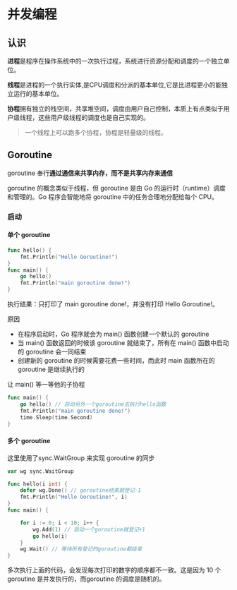 # 并发编程

## 认识

**进程**是程序在操作系统中的一次执行过程，系统进行资源分配和调度的一个独立单位。

**线程**是进程的一个执行实体,是CPU调度和分派的基本单位,它是比进程更小的能独立运行的基本单位。

**协程**拥有独立的栈空间，共享堆空间，调度由用户自己控制，本质上有点类似于用户级线程，这些用户级线程的调度也是自己实现的。

> 一个线程上可以跑多个协程，协程是轻量级的线程。

## Goroutine

goroutine 奉行**通过通信来共享内存，而不是共享内存来通信**

goroutine 的概念类似于线程，但 goroutine 是由 Go 的运行时（runtime）调度和管理的。Go 程序会智能地将 goroutine 中的任务合理地分配给每个 CPU。

### 启动

#### 单个 goroutine

```go
func hello() {
    fmt.Println("Hello Goroutine!")
}
func main() {
    go hello()
    fmt.Println("main goroutine done!")
}
```

执行结果：只打印了 main goroutine done!，并没有打印 Hello Goroutine!。

原因

- 在程序启动时，Go 程序就会为 main() 函数创建一个默认的 goroutine
- 当 main() 函数返回的时候该 goroutine 就结束了，所有在 main() 函数中启动的 goroutine 会一同结束
- 创建新的 goroutine 的时候需要花费一些时间，而此时 main 函数所在的 goroutine 是继续执行的

让 main() 等一等他的子协程

```go
func main() {
    go hello() // 启动另外一个goroutine去执行hello函数
    fmt.Println("main goroutine done!")
    time.Sleep(time.Second)
}
```

#### 多个 goroutine

这里使用了sync.WaitGroup 来实现 goroutine 的同步

```go
var wg sync.WaitGroup

func hello(i int) {
    defer wg.Done() // goroutine结束就登记-1
    fmt.Println("Hello Goroutine!", i)
}
func main() {

    for i := 0; i < 10; i++ {
        wg.Add(1) // 启动一个goroutine就登记+1
        go hello(i)
    }
    wg.Wait() // 等待所有登记的goroutine都结束
}
```

多次执行上面的代码，会发现每次打印的数字的顺序都不一致。这是因为 10 个 goroutine 是并发执行的，而goroutine 的调度是随机的。